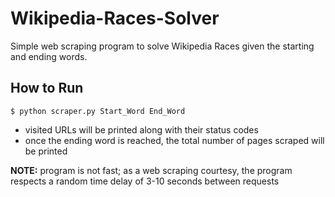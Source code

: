 # Wikipedia-Races-Solver
Simple web scraping program to solve Wikipedia Races given the starting and ending words.

## How to  Run
```
$ python scraper.py Start_Word End_Word
```
* visited URLs will be printed along with their status codes
* once the ending word is reached, the total number of pages scraped will be printed

**NOTE:** program is not fast; as a web scraping courtesy, the program respects a random time delay of 3-10 seconds between requests
